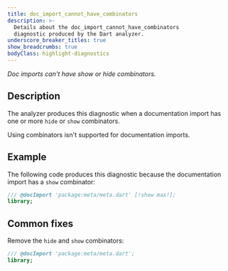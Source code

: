 ```yaml
---
title: doc_import_cannot_have_combinators
description: >-
  Details about the doc_import_cannot_have_combinators
  diagnostic produced by the Dart analyzer.
underscore_breaker_titles: true
show_breadcrumbs: true
bodyClass: highlight-diagnostics
---
```


_Doc imports can't have show or hide combinators._

## Description

The analyzer produces this diagnostic when a documentation import has one
or more `hide` or `show` combinators.

Using combinators isn't supported for documentation imports.

## Example

The following code produces this diagnostic because the documentation
import has a `show` combinator:

```dart
/// @docImport 'package:meta/meta.dart' [!show max!];
library;
```

## Common fixes

Remove the `hide` and `show` combinators:

```dart
/// @docImport 'package:meta/meta.dart';
library;
```
